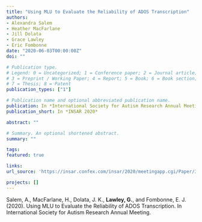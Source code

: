 ```yaml
---
title: "Using MLU to Evaluate the Reliability of ADOS Transcription"
authors:
- Alexandra Salem
- Heather MacFarlane
- Jill Dolata
- Grace Lawley
- Eric Fombonne
date: "2020-06-03T00:00:00Z"
doi: ""

# Publication type.
# Legend: 0 = Uncategorized; 1 = Conference paper; 2 = Journal article;
# 3 = Preprint / Working Paper; 4 = Report; 5 = Book; 6 = Book section;
# 7 = Thesis; 8 = Patent
publication_types: ["1"]

# Publication name and optional abbreviated publication name.
publication: In *International Society for Autism Research Annual Meeting, 2020*
publication_short: In *INSAR 2020*

abstract: ""

# Summary. An optional shortened abstract.
summary: ""

tags:
featured: true

links:
url_source: 'https://insar.confex.com/insar/2020/meetingapp.cgi/Paper/35326'

projects: []
---
```



Salem, A., MacFarlane, H., Dolata, J. K., **Lawley, G.**, and Fombonne, E. J. (2020). Using MLU to Evaluate the Reliability of ADOS Transcription. In International Society for Autism Research Annual Meeting.


